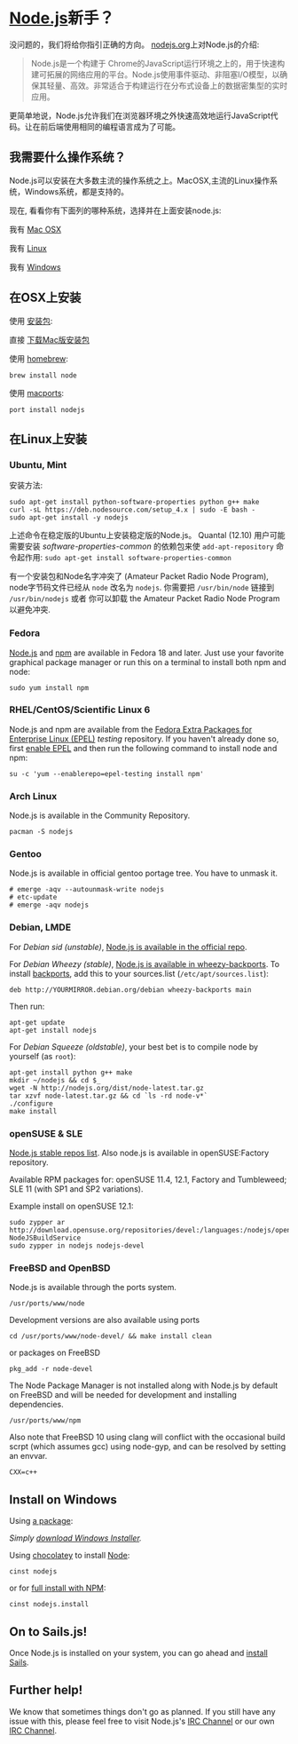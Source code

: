 # [Node.js](https://soundcloud.com/marak/marak-the-node-js-rap)新手？
没问题的，我们将给你指引正确的方向。
[nodejs.org](http://nodejs.org)上对Node.js的介绍:
> Node.js是一个构建于 Chrome的JavaScript运行环境之上的，用于快速构建可拓展的网络应用的平台。Node.js使用事件驱动、非阻塞I/O模型，以确保其轻量、高效。非常适合于构建运行在分布式设备上的数据密集型的实时应用。

更简单地说，Node.js允许我们在浏览器环境之外快速高效地运行JavaScript代码。让在前后端使用相同的编程语言成为了可能。
## 我需要什么操作系统？

Node.js可以安装在大多数主流的操作系统之上。MacOSX,主流的Linux操作系统，Windows系统，都是支持的。

现在, 看看你有下面列的哪种系统，选择并在上面安装node.js:

我有 [Mac OSX](http://sailsjs.org/get-started#?install-on-osx)

我有 [Linux](http://sailsjs.org/get-started#?install-on-linux)

我有 [Windows](http://sailsjs.org/get-started#?install-on-windows)

<h2>
<a id="install-on-osx" name="/getStarted?q=--install-on-osx-" class="anchor" href="http://sailsjs.org/getStarted?q=--install-on-osx-"><span class="mini-icon mini-icon-link"></span></a>
在OSX上安装
</h2>

使用 [安装包](http://nodejs.org/download/):

直接 [下载Mac版安装包](http://nodejs.org/download/)

使用 [homebrew](https://github.com/mxcl/homebrew):

    brew install node

使用 [macports](http://www.macports.org/):

    port install nodejs

<h2>
<a id="install-on-linux" name="/getStarted?q=--install-on-linux-" class="anchor" href="http://sailsjs.org/getStarted?--install-on-linux-"><span class="mini-icon mini-icon-link"></span></a>
在Linux上安装
</h2>

### Ubuntu, Mint

安装方法:

    sudo apt-get install python-software-properties python g++ make
    curl -sL https://deb.nodesource.com/setup_4.x | sudo -E bash -
    sudo apt-get install -y nodejs

上述命令在稳定版的Ubuntu上安装稳定版的Node.js。 Quantal (12.10) 用户可能需要安装 *software-properties-common* 的依赖包来使 `add-apt-repository` 命令起作用: `sudo apt-get install software-properties-common`

有一个安装包和Node名字冲突了 (Amateur Packet Radio Node Program), node字节码文件已经从 `node` 改名为 `nodejs`. 你需要把 `/usr/bin/node` 链接到 `/usr/bin/nodejs` 或者 你可以卸载 the Amateur Packet Radio Node Program 以避免冲突.

### Fedora

[Node.js](https://apps.fedoraproject.org/packages/nodejs) and [npm](https://apps.fedoraproject.org/packages/npm) are available in Fedora 18 and later.  Just use your favorite graphical package manager or run this on a terminal to install both npm and node:

    sudo yum install npm

### RHEL/CentOS/Scientific Linux 6

Node.js and npm are available from the [Fedora Extra Packages for Enterprise Linux (EPEL)](https://fedoraproject.org/wiki/EPEL) _testing_ repository.  If you haven't already done so, first [enable EPEL](https://fedoraproject.org/wiki/EPEL#How_can_I_use_these_extra_packages.3F) and then run the following command to install node and npm:

    su -c 'yum --enablerepo=epel-testing install npm'

### Arch Linux
Node.js is available in the Community Repository.

    pacman -S nodejs

### Gentoo
Node.js is available in official gentoo portage tree. You have to unmask it.

    # emerge -aqv --autounmask-write nodejs
    # etc-update
    # emerge -aqv nodejs

### Debian, LMDE

For *Debian sid (unstable)*, [Node.js is available in the official repo](http://packages.debian.org/search?searchon=names&keywords=nodejs).

For *Debian Wheezy (stable)*, [Node.js is available in wheezy-backports](http://packages.debian.org/wheezy-backports/nodejs). To install [backports](http://backports.debian.org/Instructions/), add this to your sources.list (`/etc/apt/sources.list`):

    deb http://YOURMIRROR.debian.org/debian wheezy-backports main

Then run:

    apt-get update
    apt-get install nodejs

For *Debian Squeeze (oldstable)*, your best bet is to compile node by yourself (as `root`):

    apt-get install python g++ make
    mkdir ~/nodejs && cd $_
    wget -N http://nodejs.org/dist/node-latest.tar.gz
    tar xzvf node-latest.tar.gz && cd `ls -rd node-v*`
    ./configure
    make install

### openSUSE & SLE
[Node.js stable repos list](https://build.opensuse.org/package/show?package=nodejs&project=devel%3Alanguages%3Anodejs). Also node.js is available in openSUSE:Factory repository.

Available RPM packages for: openSUSE 11.4, 12.1, Factory and Tumbleweed; SLE 11 (with SP1 and SP2 variations).

Example install on openSUSE 12.1:

    sudo zypper ar http://download.opensuse.org/repositories/devel:/languages:/nodejs/openSUSE_12.1/ NodeJSBuildService
    sudo zypper in nodejs nodejs-devel

### FreeBSD and OpenBSD
Node.js is available through the ports system.

    /usr/ports/www/node

Development versions are also available using ports

    cd /usr/ports/www/node-devel/ && make install clean

or packages on FreeBSD

    pkg_add -r node-devel

The Node Package Manager is not installed along with Node.js by default on FreeBSD and will be needed for development and installing dependencies.

    /usr/ports/www/npm

Also note that FreeBSD 10 using clang will conflict with the occasional build scrpt (which assumes gcc) using node-gyp, and can be resolved by setting an envvar.

    CXX=c++

<h2>
<a id="install-on-windows" name="/getStarted?q=--install-on-windows-" class="anchor" href="http://sailsjs.org/getStarted?q=--install-on-windows-"><span class="mini-icon mini-icon-link"></span></a>
Install on Windows
</h2>

Using [a package](http://nodejs.org/download/):

_Simply [download Windows Installer](http://nodejs.org/download/)._

Using [chocolatey](http://chocolatey.org) to install [Node](http://chocolatey.org/packages/nodejs):

    cinst nodejs

or for [full install with NPM](http://chocolatey.org/packages/nodejs.install):

    cinst nodejs.install


## On to Sails.js!
Once Node.js is installed on your system, you can go ahead and [install Sails](http://sailsjs.org/get-started#?getting-started-installation).

## Further help!
We know that sometimes things don't go as planned. If you still have any issue with this, please feel free to visit Node.js's [IRC Channel](irc://irc.freenode.net/node.js) or our own [IRC Channel](irc://irc.freenode.net/sailsjs).


